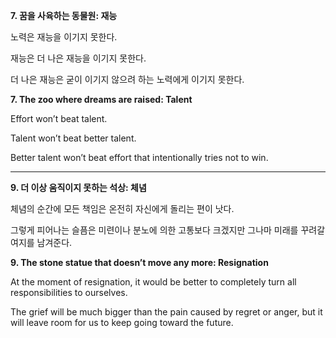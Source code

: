 **7. 꿈을 사육하는 동물원: 재능**

노력은 재능을 이기지 못한다.

재능은 더 나은 재능을 이기지 못한다.

더 나은 재능은 굳이 이기지 않으려 하는 노력에게 이기지 못한다.

**7. The zoo where dreams are raised: Talent**

Effort won’t beat talent.

Talent won’t beat better talent.

Better talent won’t beat effort that intentionally tries not to win.

---

**9. 더 이상 움직이지 못하는 석상: 체념**

체념의 순간에 모든 책임은 온전히 자신에게 돌리는 편이 낫다.

그렇게 피어나는 슬픔은 미련이나 분노에 의한 고통보다 크겠지만 그나마 미래를 꾸려갈 여지를 남겨준다.

**9. The stone statue that doesn’t move any more: Resignation**

At the moment of resignation, it would be better to completely turn all responsibilities to ourselves.

The grief will be much bigger than the pain caused by regret or anger, but it will leave room for us to keep going toward the future.